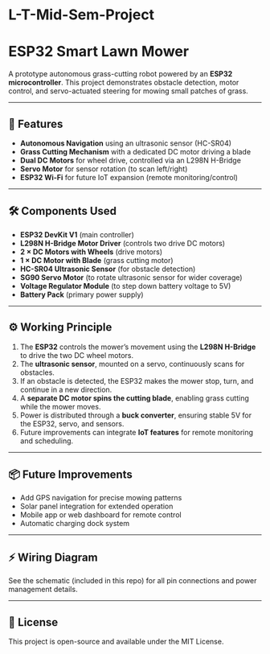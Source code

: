 # L-T-Mid-Sem-Project
# ESP32 Smart Lawn Mower

A prototype autonomous grass-cutting robot powered by an **ESP32 microcontroller**. This project demonstrates obstacle detection, motor control, and servo-actuated steering for mowing small patches of grass.

---

## 🚀 Features

* **Autonomous Navigation** using an ultrasonic sensor (HC-SR04)
* **Grass Cutting Mechanism** with a dedicated DC motor driving a blade
* **Dual DC Motors** for wheel drive, controlled via an L298N H-Bridge
* **Servo Motor** for sensor rotation (to scan left/right)
* **ESP32 Wi-Fi** for future IoT expansion (remote monitoring/control)

---

## 🛠️ Components Used

* **ESP32 DevKit V1** (main controller)
* **L298N H-Bridge Motor Driver** (controls two drive DC motors)
* **2 × DC Motors with Wheels** (drive motors)
* **1 × DC Motor with Blade** (grass cutting motor)
* **HC-SR04 Ultrasonic Sensor** (for obstacle detection)
* **SG90 Servo Motor** (to rotate ultrasonic sensor for wider coverage)
* **Voltage Regulator Module** (to step down battery voltage to 5V)
* **Battery Pack** (primary power supply)

---

## ⚙️ Working Principle

1. The **ESP32** controls the mower’s movement using the **L298N H-Bridge** to drive the two DC wheel motors.
2. The **ultrasonic sensor**, mounted on a servo, continuously scans for obstacles.
3. If an obstacle is detected, the ESP32 makes the mower stop, turn, and continue in a new direction.
4. A **separate DC motor spins the cutting blade**, enabling grass cutting while the mower moves.
5. Power is distributed through a **buck converter**, ensuring stable 5V for the ESP32, servo, and sensors.
6. Future improvements can integrate **IoT features** for remote monitoring and scheduling.

---

## 📦 Future Improvements

* Add GPS navigation for precise mowing patterns
* Solar panel integration for extended operation
* Mobile app or web dashboard for remote control
* Automatic charging dock system

---

## ⚡ Wiring Diagram

See the schematic (included in this repo) for all pin connections and power management details.

---

## 📝 License

This project is open-source and available under the MIT License.
